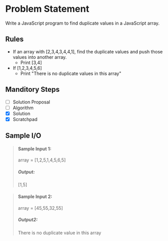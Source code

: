 # Problem Statement   

Write a JavaScript program to find duplicate values in a JavaScript array. 


## Rules
* If an array with [2,3,4,3,4,4,1], find the duplicate values and push those values into another array.
    * Print [3,4]
* If [1,2,3,4,5,6]
    * Print "There is no duplicate values in this array"


## Manditory Steps

- [ ] Solution Proposal
- [ ] Algorithm
- [x] Solution
- [x] Scratchpad

## Sample I/O

> #### Sample Input 1:
> array = [1,2,5,1,4,5,6,5]
>
> ##### Output:
> [1,5]

> #### Sample Input 2:
> array = [45,55,32,55] 
>
> ##### Output2:
>  There is no duplicate value in this array
